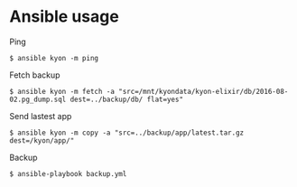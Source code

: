 # Ansible usage

Ping

    $ ansible kyon -m ping

Fetch backup

    $ ansible kyon -m fetch -a "src=/mnt/kyondata/kyon-elixir/db/2016-08-02.pg_dump.sql dest=../backup/db/ flat=yes"

Send lastest app

    $ ansible kyon -m copy -a "src=../backup/app/latest.tar.gz dest=/kyon/app/"

Backup

    $ ansible-playbook backup.yml
